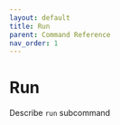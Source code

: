 ```yaml
---
layout: default
title: Run
parent: Command Reference
nav_order: 1
---
```


# Run

Describe `run` subcommand
